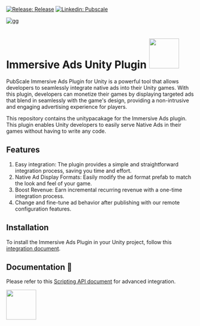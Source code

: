 [![Release: Release](https://img.shields.io/github/v/release/GreedyGame/sdkone-unity_native_ads_plugin?style=flat-square)](https://github.com/GreedyGame/sdkone-unity_native_ads_plugin/releases/latest)
[![Linkedin: Pubscale](https://img.shields.io/badge/-Pubscale-blue?style=flat-square&logo=Linkedin&logoColor=white&link=https://in.linkedin.com/company/pubscale)](https://in.linkedin.com/company/pubscale)

![gg](https://github.com/GreedyGame/sdkone-unity_native_ads_plugin/assets/98257601/bf6b9642-a71d-4b85-8e91-b130fbc02eb2)

# Immersive Ads Unity Plugin <img align='centre' src="https://media.giphy.com/media/eLU5DifuOkjPtShwwW/giphy.gif" width="80">
PubScale Immersive Ads Plugin for Unity is a powerful tool that allows developers to seamlessly integrate native ads into their Unity games. With this plugin, developers can monetize their games by displaying targeted ads that blend in seamlessly with the game's design, providing a non-intrusive and engaging advertising experience for players.

This repository contains the unitypacakage for the Immersive Ads plugin. This plugin enables Unity developers to easily serve Native Ads in their games without having to write any code.

## Features
1. Easy integration: The plugin provides a simple and straightforward integration process, saving you time and effort.
2. Native Ad Display Formats: Easily modify the ad format prefab to match the look and feel of your game.
3. Boost Revenue: Earn incremental recurring revenue with a one-time integration process.
4. Change and fine-tune ad behavior after publishing with our remote configuration features.

## Installation
To install the Immersive Ads Plugin in your Unity project, follow this [integration document](https://pubscale.gitbook.io/unity-ads-sdk/).

## Documentation 📓
Please refer to this [Scripting API document](https://github.com/GreedyGame/sdkone-unity_native_ads_plugin/wiki) for advanced integration.

<img align='centre' src="https://media.giphy.com/media/hqU2KkjW5bE2v2Z7Q2/giphy.gif" width="80">
